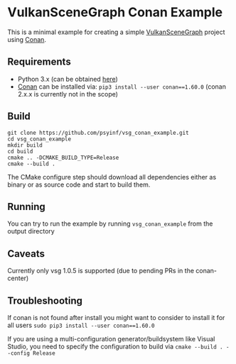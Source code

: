 # VulkanSceneGraph Conan Example

This is a minimal example for creating a simple [VulkanSceneGraph](https://VulkanSceneGraph.org) project using [Conan](https://conan.io).

## Requirements

* Python 3.x (can be obtained [here](https://python.org))
* [Conan](https://conan.io) can be installed via: `pip3 install --user conan==1.60.0`
  (conan 2.x.x is currently not in the scope)

## Build

```shell
git clone https://github.com/psyinf/vsg_conan_example.git
cd vsg_conan_example
mkdir build
cd build
cmake .. -DCMAKE_BUILD_TYPE=Release
cmake --build .
```

The CMake configure step should download all dependencies either as binary or as source code and start to build them. 

## Running

You can try to run the example by running  `vsg_conan_example` from the output directory 

## Caveats

Currently only vsg 1.0.5 is supported (due to pending PRs in the conan-center)

## Troubleshooting

If conan is not found after install you might want to consider to install it for all users
`sudo pip3 install --user conan==1.60.0`

If you are using a multi-configuration generator/buildsystem like Visual Studio, you need to specify the configuration to build via
`cmake --build . --config Release`
